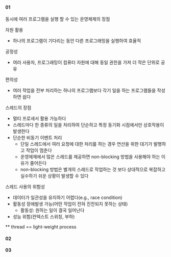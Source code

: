 #### 01
동시에 여러 프로그램을 실행 할 수 있는 운영체제의 장점  

자원 활용  
- 하나의 프로그램이 기다리는 동안 다른 프로그래밍을 실행하여 효율적    

공정성  
- 여러 사용자, 프로그래밍이 컴퓨터 자원에 대해 동일 권한을 가져 더 작은 단위로 공유  

편의성  
- 여러 작업을 전부 처리하는 하나의 프로그램보다 각기 일을 하는 프로그램들을 작성하면 쉽다

스레드의 장점  
- 멀티 프로세서 활용 가능하다  
- 스레드마다 한 종류의 일을 처리하여 단순하고 특정 동기화 시점에서만 상호작용이 발생한다  
- 단순한 비동기 이벤트 처리
  - 단일 스레드에서 여러 요청에 대한 처리를 하는 경우 연산을 위한 대기가 발행하고 작업이 멈춘다
  - 운영체제에서 많은 스레드를 제공하면 non-blocking 방법을 사용해야 하는 이유가 줄어든다
  - non-blocking 방법은 별개의 스레드로 작업하는 것 보다 상대적으로 복잡하고 실수하기 쉬운 상황이 발생할 수 있다

스레드 사용의 위험성  
- 데이터가 일관성을 유지하기 어렵다(e.g., race condition)  
- 활동성 장애발생 가능(어떤 작업이 전혀 진전되지 못하는 상태)
  - 활동성: 원하는 일이 결국 일어난다  
- 성능 위험(컨텍스트 스위칭, 부하)  


** thread == light-weight process
#### 02

#### 03
